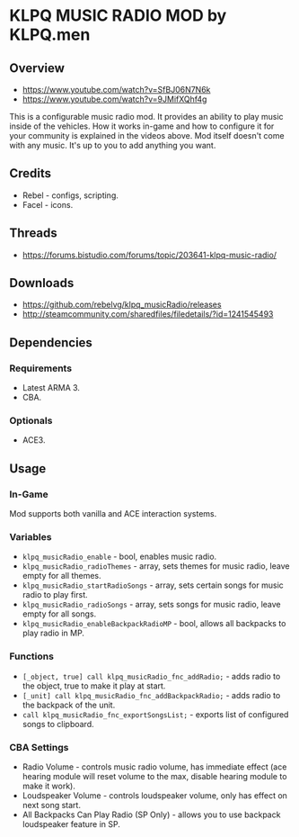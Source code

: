 # KLPQ MUSIC RADIO MOD by KLPQ.men

## Overview
- https://www.youtube.com/watch?v=SfBJ06N7N6k
- https://www.youtube.com/watch?v=9JMifXQhf4g

This is a configurable music radio mod.
It provides an ability to play music inside of the vehicles. How it works in-game and how to configure it for your community is explained in the videos above.
Mod itself doesn't come with any music. It's up to you to add anything you want.

## Credits
- Rebel - configs, scripting.
- Facel - icons.

## Threads
- https://forums.bistudio.com/forums/topic/203641-klpq-music-radio/

## Downloads
- https://github.com/rebelvg/klpq_musicRadio/releases
- http://steamcommunity.com/sharedfiles/filedetails/?id=1241545493

## Dependencies

### Requirements
- Latest ARMA 3.
- CBA.

### Optionals
- ACE3.

## Usage

### In-Game
Mod supports both vanilla and ACE interaction systems.

### Variables
- ```klpq_musicRadio_enable``` - bool, enables music radio.
- ```klpq_musicRadio_radioThemes``` - array, sets themes for music radio, leave empty for all themes.
- ```klpq_musicRadio_startRadioSongs``` - array, sets certain songs for music radio to play first.
- ```klpq_musicRadio_radioSongs``` - array, sets songs for music radio, leave empty for all songs.
- ```klpq_musicRadio_enableBackpackRadioMP``` - bool, allows all backpacks to play radio in MP.

### Functions
- ```[_object, true] call klpq_musicRadio_fnc_addRadio;``` - adds radio to the object, true to make it play at start.
- ```[_unit] call klpq_musicRadio_fnc_addBackpackRadio;``` - adds radio to the backpack of the unit.
- ```call klpq_musicRadio_fnc_exportSongsList;``` - exports list of configured songs to clipboard.

### CBA Settings
- Radio Volume - controls music radio volume, has immediate effect (ace hearing module will reset volume to the max, disable hearing module to make it work).
- Loudspeaker Volume - controls loudspeaker volume, only has effect on next song start.
- All Backpacks Can Play Radio (SP Only) - allows you to use backpack loudspeaker feature in SP.
